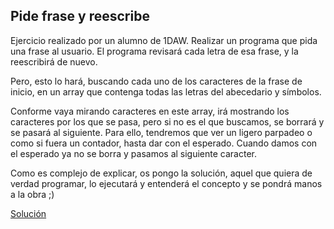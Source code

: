 ## Pide frase y reescribe
Ejercicio realizado por un alumno de 1DAW.
Realizar un programa que pida una frase al usuario. El programa revisará cada letra de esa frase, y la reescribirá
de nuevo.

Pero, esto lo hará, buscando cada uno de los caracteres de la frase de inicio, en un array que contenga todas las
letras del abecedario y símbolos.

Conforme vaya mirando caracteres en este array, irá mostrando los caracteres por los que se pasa, pero si no es el
que buscamos, se borrará y se pasará al siguiente. Para ello, tendremos que ver un ligero parpadeo o como si fuera
un contador, hasta dar con el esperado. Cuando damos con el esperado ya no se borra y pasamos al siguiente caracter.

Como es complejo de explicar, os pongo la solución, aquel que quiera de verdad programar, lo ejecutará
y entenderá el concepto y se pondrá manos a la obra ;) 

[Solución](soluciones/ReescribeFrase.java)
